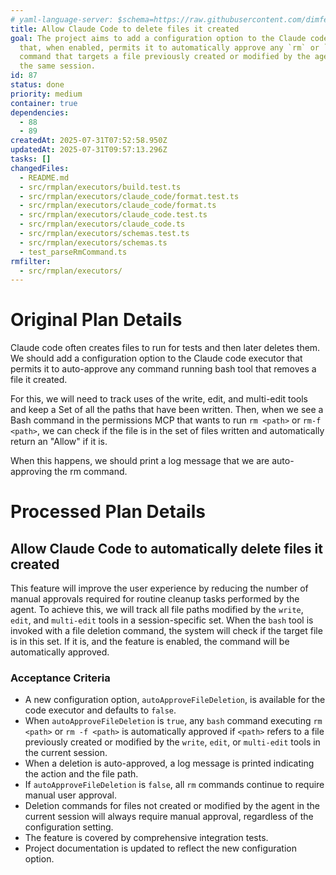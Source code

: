 ```yaml
---
# yaml-language-server: $schema=https://raw.githubusercontent.com/dimfeld/llmutils/main/schema/rmplan-plan-schema.json
title: Allow Claude Code to delete files it created
goal: The project aims to add a configuration option to the Claude code executor
  that, when enabled, permits it to automatically approve any `rm` or `rm -f`
  command that targets a file previously created or modified by the agent within
  the same session.
id: 87
status: done
priority: medium
container: true
dependencies:
  - 88
  - 89
createdAt: 2025-07-31T07:52:58.950Z
updatedAt: 2025-07-31T09:57:13.296Z
tasks: []
changedFiles:
  - README.md
  - src/rmplan/executors/build.test.ts
  - src/rmplan/executors/claude_code/format.test.ts
  - src/rmplan/executors/claude_code/format.ts
  - src/rmplan/executors/claude_code.test.ts
  - src/rmplan/executors/claude_code.ts
  - src/rmplan/executors/schemas.test.ts
  - src/rmplan/executors/schemas.ts
  - test_parseRmCommand.ts
rmfilter:
  - src/rmplan/executors/
---
```


# Original Plan Details

Claude code often creates files to run for tests and then later deletes them. We should add a configuration option to the Claude code executor that permits it to auto-approve any command running bash tool that removes a file it created.

For this, we will need to track uses of the write, edit, and multi-edit tools and keep a Set of all the paths that have been written. Then, when we see a Bash command in the permissions MCP that wants to run `rm <path>` or `rm-f <path>`, we can check if the file is in the set of files written and automatically return an "Allow" if it is. 

When this happens, we should print a log message that we are auto-approving the rm command.

# Processed Plan Details

## Allow Claude Code to automatically delete files it created

This feature will improve the user experience by reducing the number of manual approvals required for routine cleanup tasks performed by the agent. To achieve this, we will track all file paths modified by the `write`, `edit`, and `multi-edit` tools in a session-specific set. When the `bash` tool is invoked with a file deletion command, the system will check if the target file is in this set. If it is, and the feature is enabled, the command will be automatically approved.

### Acceptance Criteria
- A new configuration option, `autoApproveFileDeletion`, is available for the code executor and defaults to `false`.
- When `autoApproveFileDeletion` is `true`, any `bash` command executing `rm <path>` or `rm -f <path>` is automatically approved if `<path>` refers to a file previously created or modified by the `write`, `edit`, or `multi-edit` tools in the current session.
- When a deletion is auto-approved, a log message is printed indicating the action and the file path.
- If `autoApproveFileDeletion` is `false`, all `rm` commands continue to require manual user approval.
- Deletion commands for files not created or modified by the agent in the current session will always require manual approval, regardless of the configuration setting.
- The feature is covered by comprehensive integration tests.
- Project documentation is updated to reflect the new configuration option.
